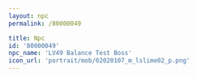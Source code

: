 ```yaml
---
layout: npc
permalink: /80000049

title: Npc
id: '80000049'
npc_name: 'LV49 Balance Test Boss'
icon_url: 'portrait/mob/02020107_m_lslime02_p.png'
---
```

